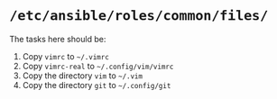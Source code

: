 `/etc/ansible/roles/common/files/`
==================================

The tasks here should be:

1. Copy `vimrc` to `~/.vimrc`
2. Copy `vimrc-real` to `~/.config/vim/vimrc`
3. Copy the directory `vim` to `~/.vim`
4. Copy the directory `git` to `~/.config/git`
